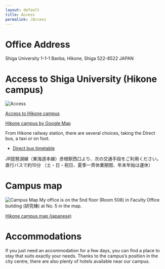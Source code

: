 ```yaml
---
layout: default
title: Access
permalink: /Access
---
```


# Office Address
Shiga University 1-1-1 Banba, Hikone, Shiga 522-8522 JAPAN

# Access to Shiga University (Hikone campus)
![Access](/assets/img-access.png)

[Access to Hikone campus](https://www.shiga-u.ac.jp/access/access-hikone/)

[Hikone campus by Google Map](https://maps.google.co.jp/maps?f=q&source=embed&hl=ja&geocode=&q=%E6%BB%8B%E8%B3%80%E5%A4%A7%E5%AD%A6%E5%BD%A6%E6%A0%B9%E3%82%AD%E3%83%A3%E3%83%B3%E3%83%91%E3%82%B9&aq=&sll=35.272812,136.256433&sspn=0.040257,0.048108&gl=jp&brcurrent=3,0x60022aa4bb566c81:0xcc594054b79f1d1c,0&ttype=now&noexp=0&noal=0&sort=def&ie=UTF8&hq=%E6%BB%8B%E8%B3%80%E5%A4%A7%E5%AD%A6%E5%BD%A6%E6%A0%B9%E3%82%AD%E3%83%A3%E3%83%B3%E3%83%91%E3%82%B9&hnear=&t=m&ll=35.277682,136.245747&spn=0.012262,0.025749&z=15&iwloc=A)

From Hikone railway station, there are several choices, taking the Direct bus, a taxi or on foot.
- [Direct bus timetable](https://www.shiga-u.ac.jp/wp/wp-content/uploads/hikone_bus-timetable.pdf)


JR琵琶湖線（東海道本線）彦根駅西口より、次の交通手段をご利用ください。
直行バスで約10分
（土・日・祝日、夏季一斉休業期間、年末年始は運休）


# Campus map

![Campus Map](/assets/img-campusmap.png)
My office is on the 5nd floor (Room 508) in Faculty Office building (研究棟) at No. 5 in the map.

[Hikone campus map (japanese)](https://www.shiga-u.ac.jp/information/campus-access/campusmap/)

# Accommodations

If you just need an accommodation for a few days, you can find a place to stay that suits exactly your needs. Thanks to the campus’s position in the city centre, there are also plenty of hotels available near our campus.
